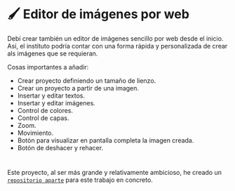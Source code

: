 # 🖌️ Editor de imágenes por web

Debí crear también un editor de imágenes sencillo por web desde el inicio. Así, el instituto podría contar con una forma rápida y personalizada de crear als imágenes que se requieran.

Cosas importantes a añadir:
<ul>
  <li>Crear proyecto definiendo un tamaño de lienzo.</li>
  <li>Crear un proyecto a partir de una imagen.</li>
  <li>Insertar y editar textos.</li>
  <li>Insertar y editar imágenes.</li>
  <li>Control de colores.</li>
  <li>Control de capas.</li>
  <li>Zoom.</li>
  <li>Movimiento.</li>
  <li>Botón para visualizar en pantalla completa la imagen creada.</li>
  <li>Botón de deshacer y rehacer.</li>
</ul>

#

Este proyecto, al ser más grande y relativamente ambicioso, he creado un [`repositorio aparte`](https://github.com/ZaneDevv/Image-Editor) para este trabajo en concreto.
